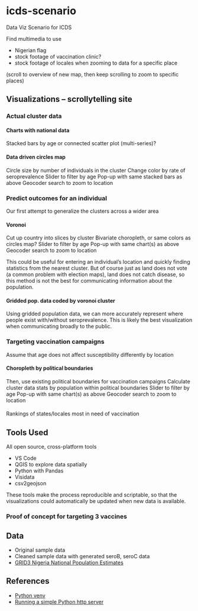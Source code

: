 # icds-scenario

Data Viz Scenario for ICDS

Find multimedia to use
- Nigerian flag
- stock footage of vaccination clinic?
- stock footage of locales when zooming to data for a specific place

(scroll to overview of new map, then keep scrolling to zoom to specific places)

## Visualizations – scrollytelling site

### Actual cluster data

#### Charts with national data

Stacked bars by age or connected scatter plot (multi-series)?

#### Data driven circles map

Circle size by number of individuals in the cluster
Change color by rate of seroprevalence
Slider to filter by age
Pop-up with same stacked bars as above
Geocoder search to zoom to location

### Predict outcomes for an individual

Our first attempt to generalize the clusters across a wider area

#### Voronoi

Cut up country into slices by cluster
Bivariate choropleth, or same colors as circles map?
Slider to filter by age
Pop-up with same chart(s) as above
Geocoder search to zoom to location

This could be useful for entering an individual’s location and quickly finding statistics from the nearest cluster.
But of course just as land does not vote (a common problem with election maps), land does not catch disease, so this method is not the best for communicating information about the population.

#### Gridded pop. data coded by voronoi cluster

Using gridded population data, we can more accurately represent where people exist with/without seroprevalence.
This is likely the best visualization when communicating broadly to the public.

### Targeting vaccination campaigns

Assume that age does not affect susceptibility differently by location

#### Choropleth by political boundaries

Then, use existing political boundaries for vaccination campaigns
Calculate cluster data stats by population within political boundaries
Slider to filter by age
Pop-up with same chart(s) as above
Geocoder search to zoom to location

####

Rankings of states/locales most in need of vaccination

## Tools Used

All open source, cross-platform tools

- VS Code
- QGIS to explore data spatially
- Python with Pandas
- Visidata
- csv2geojson

These tools make the process reproducible and scriptable, so that the visualizations could automatically be updated when new data is available.

### Proof of concept for targeting 3 vaccines

## Data

- Original sample data
- Cleaned sample data with generated seroB, seroC data
- [GRID3 Nigeria National Population Estimates](https://grid3.gov.ng/dataset/national-population-estimates/resources)

## References

- [Python venv](https://python.land/virtual-environments/virtualenv)
- [Running a simple Python http server](https://developer.mozilla.org/en-US/docs/Learn/Common_questions/set_up_a_local_testing_server)